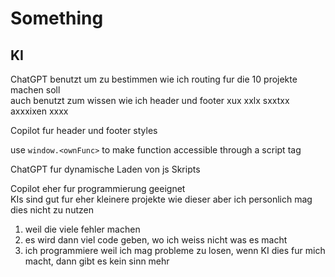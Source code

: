 # Something

## KI

ChatGPT benutzt um zu bestimmen wie ich routing fur die 10 projekte machen soll  
auch benutzt zum wissen wie ich header und footer xux xxlx sxxtxx axxxixen xxxx  

Copilot fur header und footer styles  

use `window.<ownFunc>` to make function accessible through a script tag  

ChatGPT fur dynamische Laden von js Skripts  

Copilot eher fur programmierung geeignet  
KIs sind gut fur eher kleinere projekte wie dieser aber ich personlich mag dies nicht zu nutzen

1. weil die viele fehler machen  
2. es wird dann viel code geben, wo ich weiss nicht was es macht  
3. ich programmiere weil ich mag probleme zu losen, wenn KI dies fur mich macht, dann gibt es kein sinn mehr  

